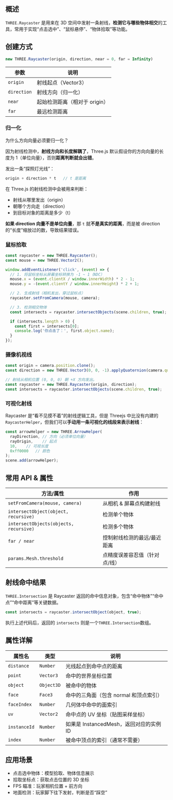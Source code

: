 ## 概述

`THREE.Raycaster` 是用来在 3D 空间中发射一条射线，**检测它与哪些物体相交**的工具，常用于实现“点击选中”、“鼠标悬停”、“物体拾取”等功能。

## 创建方式

```js
new THREE.Raycaster(origin, direction, near = 0, far = Infinity)
```

| 参数        | 说明                          |
| ----------- | ----------------------------- |
| `origin`    | 射线起点（Vector3）           |
| `direction` | 射线方向（归一化）            |
| `near`      | 起始检测距离（相对于 origin） |
| `far`       | 最远检测距离                  |

### 归一化

为什么方向向量必须要归一化？

因为射线检测中，**射线方向和长度解耦了**，Three.js 默认假设你的方向向量的长度为 1（单位向量），否则**距离判断就会出错**。

发出一条“探照灯光线”：

```js
origin + direction * t   // t 是距离
```

在 Three.js 的射线检测中会被用来判断：

- 射线从哪里发出（origin）
- 朝哪个方向走（direction）
- 到目标对象的距离是多少（t）

**如果 direction 向量不是单位向量**，那 `t` 就**不是真实的距离**，而是被 direction 的“长度”缩放过的数，导致结果错误。

### 鼠标拾取

```js
const raycaster = new THREE.Raycaster();
const mouse = new THREE.Vector2();

window.addEventListener('click', (event) => {
  // 1. 将鼠标坐标从屏幕坐标转换为 -1 ~ 1（NDC）
  mouse.x = (event.clientX / window.innerWidth) * 2 - 1;
  mouse.y = -(event.clientY / window.innerHeight) * 2 + 1;

  // 2. 生成射线（相机发出，穿过鼠标点）
  raycaster.setFromCamera(mouse, camera);

  // 3. 检测相交物体
  const intersects = raycaster.intersectObjects(scene.children, true);

  if (intersects.length > 0) {
    const first = intersects[0];
    console.log('你点击了：', first.object.name);
  }
});
```

### 摄像机视线

```js
const origin = camera.position.clone();
const direction = new THREE.Vector3(0, 0, -1).applyQuaternion(camera.quaternion);

// 射线从相机位置 (0, 0, 0) 朝 +X 方向发出。
const raycaster = new THREE.Raycaster(origin, direction);
const intersects = raycaster.intersectObjects(scene.children, true);
```

### 可视化射线

Raycaster 是“看不见摸不着”的射线逻辑工具，但是 Threejs 中比没有内建的 `RaycasterHelper`，但我们可以**手动用一条可视化的线段来表示射线**：

```js
const arrowHelper = new THREE.ArrowHelper(
  rayDirection, // 方向（必须单位向量）
  rayOrigin,    // 起点
  10,    // 可视长度
  0xff0000   // 颜色
);
scene.add(arrowHelper);
```

## 常用 API & 属性

| 方法/属性                              | 作用                          |
| -------------------------------------- | ----------------------------- |
| `setFromCamera(mouse, camera)`         | 从相机 & 屏幕点构建射线       |
| `intersectObject(object, recursive)`   | 检测单个物体                  |
| `intersectObjects(objects, recursive)` | 检测多个物体                  |
| `far / near`                           | 控制射线检测的最远/最近距离   |
| `params.Mesh.threshold`                | 点精度误差容忍值（针对点/线） |

## 射线命中结果

`THREE.Intersection` 是 Raycaster 返回的命中信息对象，包含“命中物体”“命中点”“命中距离”等关键数据。

```js
const intersects = raycaster.intersectObject(object, true);
```

执行上述代码后，返回的 `intersects` 则是一个`THREE.Intersection`数组。

## 属性详解

| 属性名       | 类型       | 说明                                    |
| ------------ | ---------- | --------------------------------------- |
| `distance`   | `Number`   | 光线起点到命中点的距离                  |
| `point`      | `Vector3`  | 命中的世界坐标位置                      |
| `object`     | `Object3D` | 被命中的物体                            |
| `face`       | `Face3`    | 命中的三角面（包含 normal 和顶点索引）  |
| `faceIndex`  | `Number`   | 几何体中命中的面索引                    |
| `uv`         | `Vector2`  | 命中点的 UV 坐标（贴图采样坐标）        |
| `instanceId` | `Number`   | 如果是 InstancedMesh，返回对应的实例 ID |
| `index`      | `Number`   | 被命中顶点的索引（通常不需要）          |

## 应用场景

+ 点击选中物体：模型拾取、物体信息展示
+ 拾取坐标点：获取点击位置的 3D 坐标
+ FPS 瞄准：玩家相机位置 + 前方向
+ 地面检测：玩家脚下往下发射，判断是否“踩空”